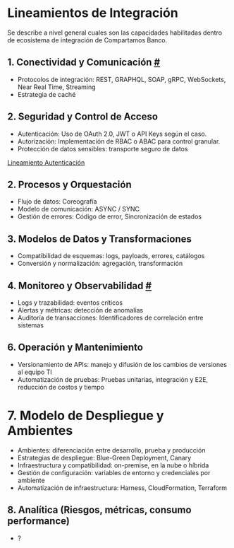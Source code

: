 # Lineamientos de Integración

Se describe a nivel general cuales son las capacidades habilitadas dentro de ecosistema de integración de Compartamos Banco.

## 1. Conectividad y Comunicación [#](/conectividad-comunicación.md)

- Protocolos de integración: REST, GRAPHQL, SOAP, gRPC, WebSockets, Near Real Time, Streaming
- Estrategia de caché

## 2. Seguridad y Control de Acceso

- Autenticación: Uso de OAuth 2.0, JWT o API Keys según el caso.
- Autorización: Implementación de RBAC o ABAC para control granular.
- Protección de datos sensibles: transporte seguro de datos

[Lineamiento Autenticación](/lineamiento-autenticación.md)

## 2. Procesos y Orquestación

- Flujo de datos: Coreografía
- Modelo de comunicación: ASYNC / SYNC
- Gestión de errores: Código de error, Sincronización de estados

## 3. Modelos de Datos y Transformaciones

- Compatibilidad de esquemas: logs, payloads, errores, catálogos
- Conversión y normalización: agregación, transformación

## 4. Monitoreo y Observabilidad [#](/monitoreo-observabilidad.md)

- Logs y trazabilidad: eventos críticos
- Alertas y métricas: detección de anomalías
- Auditoría de transacciones: Identificadores de correlación entre sistemas

## 6. Operación y Mantenimiento

- Versionamiento de APIs: manejo y difusión de los cambios de versiones al equipo TI
- Automatización de pruebas: Pruebas unitarias, integración y E2E, reducción de costos y tiempo

# 7. Modelo de Despliegue y Ambientes

- Ambientes: diferenciación entre desarrollo, prueba y producción
- Estrategias de despliegue: Blue-Green Deployment, Canary
- Infraestructura y compatibilidad: on-premise, en la nube o híbrida
- Gestión de configuración: variables de entorno y credenciales por ambiente
- Automatización de infraestructura: Harness, CloudFormation, Terraform

## 8. Analítica (Riesgos, métricas, consumo performance)

- ?
